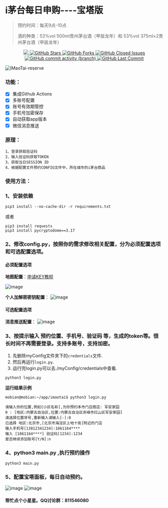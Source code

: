 
# i茅台每日申购----宝塔版
> 预约时间：每天9点-10点
> 
> 酒的种类：53%vol 500ml贵州茅台酒（甲辰龙年）和 53%vol 375ml×2贵州茅台酒（甲辰龙年）


<p align="center">
  <a href="https://hits.seeyoufarm.com">
     <img src="https://hits.seeyoufarm.com/api/count/incr/badge.svg?url=https%3A%2F%2Fgithub.com%2FKing0420%2FiMaoTai-reserve&count_bg=%2379C83D&title_bg=%23555555&icon=&icon_color=%23E7E7E7&title=hits&edge_flat=false"/>
  </a>
  <a href="https://github.com/King0420/iMaoTai-reserve">
    <img src="https://img.shields.io/github/stars/King0420/iMaoTai-reserve" alt="GitHub Stars">
  </a>
  <a href="https://github.com/King0420/iMaoTai-reserve">
    <img src="https://img.shields.io/github/forks/King0420/iMaoTai-reserve" alt="GitHub Forks">
  </a>
  <a href="https://github.com/King0420/iMaoTai-reserve/issues">
    <img src="https://img.shields.io/github/issues-closed-raw/King0420/iMaoTai-reserve" alt="GitHub Closed Issues">
  </a>
  <a href="https://github.com/King0420/iMaoTai-reserve">
    <img alt="GitHub commit activity (branch)" src="https://img.shields.io/github/commit-activity/y/King0420/iMaoTai-reserve">
  </a>
  <a href="https://github.com/King0420/iMaoTai-reserve">
    <img src="https://img.shields.io/github/last-commit/King0420/iMaoTai-reserve" alt="GitHub Last Commit">
  </a>
</p>

![iMaoTai-reserve](https://socialify.git.ci/King0420/iMaoTai-reserve/image?description=1&forks=1&language=1&name=1&owner=1&pattern=Plus&stargazers=1&theme=Light)

### 功能：
- [x] 集成Github Actions
- [x] 多账号配置
- [x] 账号有效期管控
- [x] 手机号加密保存
- [x] 自动获取app版本
- [x] 微信消息推送

### 原理：
```shell
1、登录获取验证码
2、输入验证码获取TOKEN
3、获取当日SESSION ID
4、根据配置文件预约CONFIG文件中，所在城市的i茅台商品
```


### 使用方法：

### 1、安装依赖
```shell
pip3 install --no-cache-dir -r requirements.txt
```
或者
```shell
pip3 install requests
pip3 install pycryptodome==3.17
```

### 2、修改config.py，按照你的需求修改相关配置，分为必须配置选项和可选配置选项。
#### 必须配置选项
**地图配置**：[申请KEY教程](https://lbs.amap.com/api/webservice/create-project-and-key)

![image](https://github.com/King0420/iMaoTai-reserve/assets/104044278/4bbf1834-1d9d-40a6-bf9d-26674cc6c418)

**个人加解密密钥配置**：
![image](https://github.com/King0420/iMaoTai-reserve/assets/104044278/fc6fa8da-14c2-4daa-a1c0-7fc8eb7b89b5)

#### 可选配置选项
**消息推送配置**：
![image](https://github.com/King0420/iMaoTai-reserve/assets/104044278/835123f4-37aa-473e-b794-545f08811c24)


### 3、按提示输入 预约位置、手机号、验证码 等，生成的token等。很长时间不再需要登录。支持多账号，支持加密。
1. 先删除myConfig文件夹下的`credentials`文件.
2. 然后再运行`login.py`.
3. 运行完login.py可以去./myConfig/credentials中查看.
```shell
python3 login.py
```
**运行结果示例**
```shell
mobian@mobian:~/app/imaotai$ python3 login.py

请输入你的位置,例如[小区名称],为你预约本市门店商店: 军安家园
0 : [地区:内蒙古自治区,位置:内蒙古自治区赤峰市红山区军安家园]
请选择位置序号,重新输入请输入[-]:0
已选择 地区:北京市,[北京市海淀区上地十街]附近的门店
输入手机号[13812341234]:1861164****
输入 [1861164****] 验证码[1234]:1234
是否继续添加账号[Y/N]:n
```

### 4、python3 main.py ,执行预约操作
```shell
python3 main.py
```

### 5、配置宝塔面板，每日自动预约。
![image](https://github.com/King0420/iMaoTai-reserve/assets/104044278/2c88f9d5-5e44-43ab-b3df-b5240a74c3b6)
![image](https://github.com/King0420/iMaoTai-reserve/assets/104044278/cd04ba52-70b1-4080-b766-116eadc87890)


#### 帮忙点个小星星。QQ讨论群：811546080



